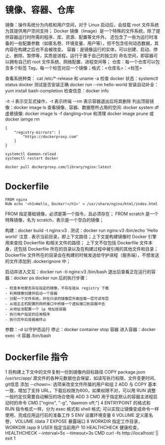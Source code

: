 # 镜像、容器、仓库
镜像：操作系统分为内核和用户空间，对于 Linux 启动后，会挂载 root 文件系统为其提供用户空间支持；
Docker 镜像（Image）是一个特殊的文件系统，除了提供容器运行时所需的程序、库、资源、配置等文件外，
还包含了一些为运行时准备的一些配置参数（如匿名卷、环境变量、用户等），但不包含任何动态数据，其
内容在构建之后也不会被改变。
容器：是镜像运行的实体，可以创建、启动、停止、删除、暂停等，实质是进程，运行于属于自己的独立的
命名空间，即容器可以拥有自己的 root 文件系统、网络配置、进程空间等；
仓库：每一个仓库可以包含多个标签 Tag，每一个标签对应一个镜像；格式：<仓库名>：<标签>

查看系统种类： cat /etc/*-release 和 uname -a
检查 docker 状态：systemctl status docker
测试是否安装正确 docker run --rm hello-world
安装自动补全：yum install bash-completion 
检查信息：docker info

-it -i 表示交互式操作，-t 表示终端
--rm 表示容器退出后将其删除
列出顶层镜像：docker image ls
查看镜像、容器、数据卷所占用的空间: docker system df
虚悬镜像: docker image ls -f dangling=true 和清理 docker image prune 或 docker iamge rm
```  cat /etc/docker/daemon.json
{
    "registry-mirrors": [
        "https://dockerproxy.com"
    ]
}

systemctl daemon-reload
systemctl restart docker

docker pull dockerproxy.com/library/nginx:latest
```

# Dockerfile
```
FROM nginx
RUN echo '<h1>Hello, Docker!</h1>' > /usr/share/nginx/html/index.html
```
FROM 指定基础镜像，必须是第一个指令，且必须存在；
FROM scratch 是一个特殊镜像，名为 scratch，表示是一个空白的镜像；

构建：docker build -t nginx:v3 .
测试：docker run nginx:v3 /bin/echo 'Hello world'
注意 . 表示当前目录，即上下文路径；上下文是构建镜像时 Docker 引擎用来查找 Dockerfile 和相关文件的路径；
上下文不仅包括 Dockerfile 文件本身，还包括 Dockerfile 所在的目录以及在构建过程中被引用的其他文件和目录；
Dockerfile 文件所在的目录会在构建的时候发送给守护进程（服务端），不想发送的文件添加到 .dockerignore 中；

启动并进入交互：docker run -ti nginx:v3 /bin/bash
退出后查看正在运行的容器：docker ps
docker run 后的执行步骤：
```
- 检查本地是否存在指定的镜像，不存在就从 registry 下载
- 利用镜像创建并启动一个容器
- 分配一个文件系统，并在只读的镜像层外面挂载一层可读写层
- 从宿主主机配置的网桥接口中桥接一个虚拟接口到容器中去
- 从地址池配置一个 ip 地址给容器
- 执行用户指定的应用程序
- 执行完毕后容器被终止
```
参数：-d 以守护态运行
停止：docker container stop 容器
进入容器：docker exec -it 容器 /bin/bash

# Dockerfile 指令
1 将构建上下文中的文件复制一份到镜像内目标路径 COPY package.json /usr/src/app/ 
源文件的各种元数据也会保留，如读写执行权限、文件变更时间、git信息
添加 --chown=<user>:<group> 选项来改变文件所属的用户和组
2 ADD 与 COPY 基本一致，增加了支持 URL，下载后权限为600，如果权限不对，可以用 RUN 调整
一般约定仅需要自动解压的场合使用 ADD
3 CMD 用于指定默认的容器主进程启动时的命令 CMD ["nginx", "-g", "daemon off;"] 
4 ENTRYPOINT 的格式和 RUN 指令格式一样，分为 exec 格式和 shell 格式;
可以实现让镜像变成命令一样使用、完成应用运行前的准备工作
5 ENV 设置环境变量
6 VOLUME 定义匿名卷， VOLUME /data
7 EXPOSE 暴露端口
8 WORKDIR 指定工作目录， WORKDIR /app
9 USER 指定当前用户
10 HEALTHCHECK 健康检查， HEALTHCHECK --interval=5s --timeout=3s CMD curl -fs http://localhost/ || exit 1



